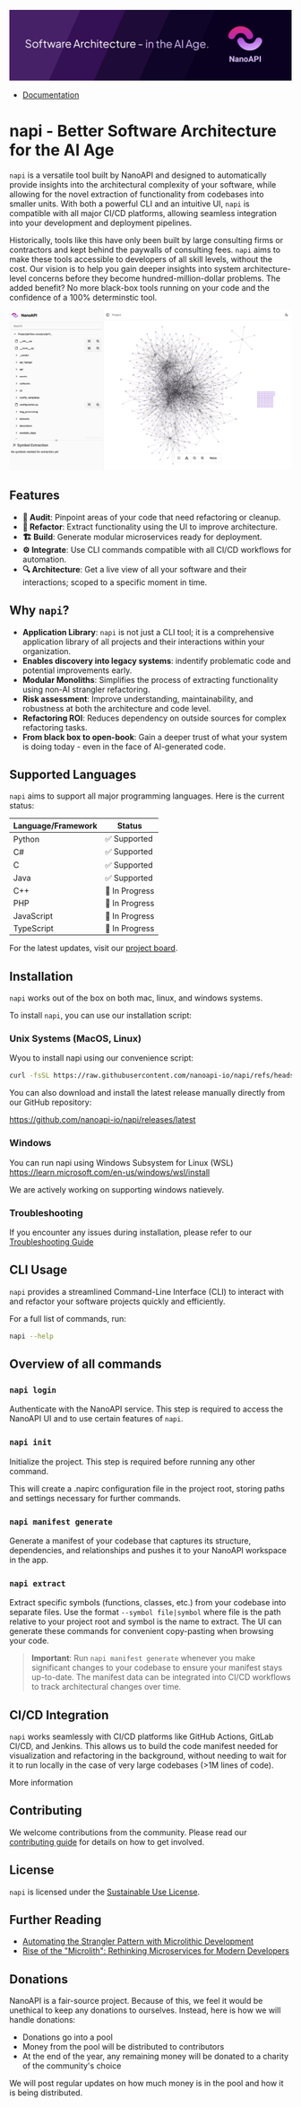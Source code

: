 ![NanoAPI Banner](/media/github-banner.png)

- [Documentation](https://docs.nanoapi.io)

# napi - Better Software Architecture for the AI Age

`napi` is a versatile tool built by NanoAPI and designed to automatically
provide insights into the architectural complexity of your software, while
allowing for the novel extraction of functionality from codebases into smaller
units. With both a powerful CLI and an intuitive UI, `napi` is compatible with
all major CI/CD platforms, allowing seamless integration into your development
and deployment pipelines.

Historically, tools like this have only been built by large consulting firms or
contractors and kept behind the paywalls of consulting fees. `napi` aims to make
these tools accessible to developers of all skill levels, without the cost. Our
vision is to help you gain deeper insights into system architecture-level
concerns before they become hundred-million-dollar problems. The added benefit?
No more black-box tools running on your code and the confidence of a 100%
determinstic tool.

![NanoAPI UI Overview](/media/hero-app.png)

## Features

- **🚨 Audit**: Pinpoint areas of your code that need refactoring or cleanup.
- **📝 Refactor**: Extract functionality using the UI to improve architecture.
- **🏗️ Build**: Generate modular microservices ready for deployment.
- **⚙️ Integrate**: Use CLI commands compatible with all CI/CD workflows for
  automation.
- **🔍 Architecture**: Get a live view of all your software and their
  interactions; scoped to a specific moment in time.

<!-- - **📖 History**: Track changes to architecture through time using a git-history-style tool.
- **📈 Graphs**: Understand if your software is improving or degrading over time. -->

## Why `napi`?

- **Application Library**: `napi` is not just a CLI tool; it is a comprehensive
  application library of all projects and their interactions within your
  organization.
- **Enables discovery into legacy systems**: indentify problematic code and
  potential improvements early.
- **Modular Monoliths**: Simplifies the process of extracting functionality
  using non-AI strangler refactoring.
- **Risk assessment**: Improve understanding, maintainability, and robustness at
  both the architecture and code level.
- **Refactoring ROI**: Reduces dependency on outside sources for complex
  refactoring tasks.
- **From black box to open-book**: Gain a deeper trust of what your system is
  doing today - even in the face of AI-generated code.

## Supported Languages

`napi` aims to support all major programming languages. Here is the current
status:

| Language/Framework | Status         |
| ------------------ | -------------- |
| Python             | ✅ Supported   |
| C#                 | ✅ Supported   |
| C                  | ✅ Supported   |
| Java               | ✅ Supported   |
| C++                | 🚧 In Progress |
| PHP                | 🚧 In Progress |
| JavaScript         | 🚧 In Progress |
| TypeScript         | 🚧 In Progress |

For the latest updates, visit our [project board](/projects).

## Installation

`napi` works out of the box on both mac, linux, and windows systems.

To install `napi`, you can use our installation script:

### Unix Systems (MacOS, Linux)

Wyou to install napi using our convenience script:

```bash
curl -fsSL https://raw.githubusercontent.com/nanoapi-io/napi/refs/heads/main/install_scripts/install.sh | bash
```

You can also download and install the latest release manually directly from our
GitHub repository:

https://github.com/nanoapi-io/napi/releases/latest

### Windows

You can run napi using Windows Subsystem for Linux (WSL)
https://learn.microsoft.com/en-us/windows/wsl/install

We are actively working on supporting windows natievely.

### Troubleshooting

If you encounter any issues during installation, please refer to our
[Troubleshooting Guide](https://docs.nanoapi.io/default-guide/troubleshooting)

## CLI Usage

`napi` provides a streamlined Command-Line Interface (CLI) to interact with and
refactor your software projects quickly and efficiently.

For a full list of commands, run:

```bash
napi --help
```

## Overview of all commands

### `napi login`

Authenticate with the NanoAPI service. This step is required to access the
NanoAPI UI and to use certain features of `napi`.

### `napi init`

Initialize the project. This step is required before running any other command.

This will create a .napirc configuration file in the project root, storing paths
and settings necessary for further commands.

### `napi manifest generate`

Generate a manifest of your codebase that captures its structure, dependencies,
and relationships and pushes it to your NanoAPI workspace in the app.

### `napi extract`

Extract specific symbols (functions, classes, etc.) from your codebase into
separate files. Use the format `--symbol file|symbol` where file is the path
relative to your project root and symbol is the name to extract. The UI can
generate these commands for convenient copy-pasting when browsing your code.

> **Important**: Run `napi manifest generate` whenever you make significant
> changes to your codebase to ensure your manifest stays up-to-date. The
> manifest data can be integrated into CI/CD workflows to track architectural
> changes over time.

## CI/CD Integration

`napi` works seamlessly with CI/CD platforms like GitHub Actions, GitLab CI/CD,
and Jenkins. This allows us to build the code manifest needed for visualization
and refactoring in the background, without needing to wait for it to run locally
in the case of very large codebases (>1M lines of code).

More information

## Contributing

We welcome contributions from the community. Please read our
[contributing guide](https://github.com/nanoapi-io/napi/blob/main/.github/CONTRIBUTING.md)
for details on how to get involved.

## License

`napi` is licensed under the
[Sustainable Use License](https://github.com/nanoapi-io/napi/blob/main/LICENSE.md).

## Further Reading

- [Automating the Strangler Pattern with Microlithic Development](https://medium.com/@joel_40950/automating-the-strangler-pattern-with-microlithic-development-241e4e0dd79b)
- [Rise of the "Microlith": Rethinking Microservices for Modern Developers](https://dev.to/nanojoel/open-sourcing-nanoapi-rethinking-microservices-for-modern-developers-14m2)

## Donations

NanoAPI is a fair-source project. Because of this, we feel it would be unethical
to keep any donations to ourselves. Instead, here is how we will handle
donations:

- Donations go into a pool
- Money from the pool will be distributed to contributors
- At the end of the year, any remaining money will be donated to a charity of
  the community's choice

We will post regular updates on how much money is in the pool and how it is
being distributed.
